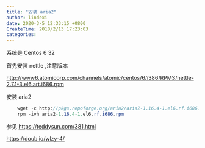 ```yaml
---
title: "安装 aria2"
author: lindexi
date: 2020-3-5 12:33:15 +0800
CreateTime: 2018/2/13 17:23:03
categories: 
---
```



<!--more-->


<!-- CreateTime:2018/2/13 17:23:03 -->


<div id="toc"></div>

系统是 Centos 6 32

首先安装 nettle ,注意版本

http://www6.atomicorp.com/channels/atomic/centos/6/i386/RPMS/nettle-2.7.1-3.el6.art.i686.rpm

安装 aria2


```csharp
    wget -c http://pkgs.repoforge.org/aria2/aria2-1.16.4-1.el6.rf.i686.rpm
    rpm -ivh aria2-1.16.4-1.el6.rf.i686.rpm
```




参见 https://teddysun.com/381.html

https://doub.io/wlzy-4/
